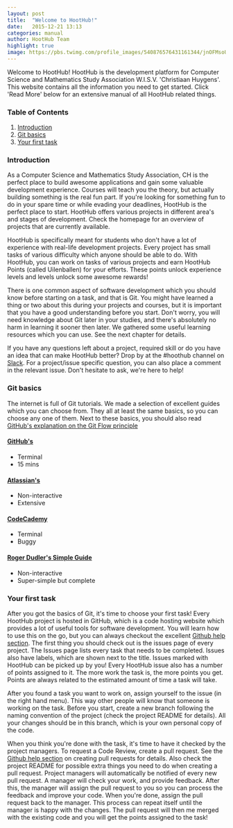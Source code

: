 ```yaml
---
layout: post
title:  "Welcome to HootHub!"
date:   2015-12-21 13:13
categories: manual
author: HootHub Team
highlight: true
image: https://pbs.twimg.com/profile_images/540876576431161344/jnOFMsoU_400x400.png
---
```

Welcome to HootHub! HootHub is the development platform for Computer Science and Mathematics Study Association W.I.S.V. 'Christiaan Huygens'. This website contains all the information you need to get started. Click 'Read More' below for an extensive manual of all HootHub related things. 

### Table of Contents
1. [Introduction](#introduction)
2. [Git basics](#git-basics)
3. [Your first task](#your-first-task)

### Introduction
As a Computer Science and Mathematics Study Association, CH is the perfect place to build awesome applications and gain some valuable development experience. Courses will teach you the theory, but actually building something is the real fun part. If you're looking for something fun to do in your spare time or while evading your deadlines, HootHub is the perfect place to start. HootHub offers various projects in different area's and stages of development. Check the homepage for an overview of projects that are currently available. 

HootHub is specifically meant for students who don't have a lot of experience with real-life development projects. Every project has small tasks of various difficulty which anyone should be able to do. With HootHub, you can work on tasks of various projects and earn HootHub Points (called Uilenballen) for your efforts. These points unlock experience levels and levels unlock some awesome rewards!

There is one common aspect of software development which you should know before starting on a task, and that is Git. You might have learned a thing or two about this during your projects and courses, but it is important that you have a good understanding before you start. Don't worry, you will need knowledge about Git later in your studies, and there's absolutely no harm in learning it sooner then later. We gathered some useful learning resources which you can use. See the next chapter for details. 

If you have any questions left about a project, required skill or do you have an idea that can make HootHub better? Drop by at the #hoothub channel on [Slack](https://wisvch.slack.com/). For a project/issue specific question, you can also place a comment in the relevant issue. Don't hesitate to ask, we're here to help!

### Git basics
The internet is full of Git tutorials. We made a selection of excellent guides which you can choose from. They all at least the same basics, so you can choose any one of them. Next to these basics, you should also read [GitHub's explanation on the Git Flow principle](https://guides.github.com/introduction/flow/)

#### [GitHub's](https://try.github.io/levels/1/challenges/1)
* Terminal
* 15 mins

#### [Atlassian's](https://www.atlassian.com/git/tutorials/)
* Non-interactive
* Extensive

#### [CodeCademy](https://www.codecademy.com/learn/learn-git)
* Terminal
* Buggy

#### [Roger Dudler's Simple Guide](http://rogerdudler.github.io/git-guide/)
* Non-interactive
* Super-simple but complete

### Your first task
After you got the basics of Git, it's time to choose your first task! Every HootHub project is hosted in GitHub, which is a code hosting website which provides a lot of useful tools for software development. You will learn how to use this on the go, but you can always checkout the excellent [Github help section](https://help.github.com/). The first thing you should check out is the issues page of every project. The Issues page lists every task that needs to be completed. Issues also have labels, which are shown next to the title. Issues marked with HootHub can be picked up by you! Every HootHub issue also has a number of points assigned to it. The more work the task is, the more points you get. Points are always related to the estimated amount of time a task will take. 

After you found a task you want to work on, assign yourself to the issue (in the right hand menu). This way other people will know that someone is working on the task. Before you start, create a new branch following the naming convention of the project (check the project README for details). All your changes should be in this branch, which is your own personal copy of the code. 

When you think you're done with the task, it's time to have it checked by the project managers. To request a Code Review, create a pull request. See the [Github help section](https://help.github.com/articles/creating-a-pull-request/) on creating pull requests for details. Also check the project README for possible extra things you need to do when creating a pull request. Project managers will automatically be notified of every new pull request. A manager will check your work, and provide feedback. After this, the manager will assign the pull request to you so you can process the feedback and improve your code. When you're done, assign the pull request back to the manager. This process can repeat itself until the manager is happy with the changes. The pull request will then me merged with the existing code and you will get the points assigned to the task!